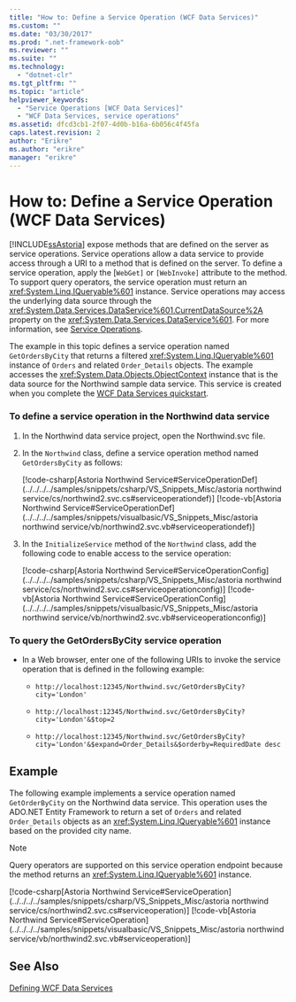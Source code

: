 ```yaml
---
title: "How to: Define a Service Operation (WCF Data Services)"
ms.custom: ""
ms.date: "03/30/2017"
ms.prod: ".net-framework-oob"
ms.reviewer: ""
ms.suite: ""
ms.technology: 
  - "dotnet-clr"
ms.tgt_pltfrm: ""
ms.topic: "article"
helpviewer_keywords: 
  - "Service Operations [WCF Data Services]"
  - "WCF Data Services, service operations"
ms.assetid: dfcd3cb1-2f07-4d0b-b16a-6b056c4f45fa
caps.latest.revision: 2
author: "Erikre"
ms.author: "erikre"
manager: "erikre"
---
```

# How to: Define a Service Operation (WCF Data Services)
[!INCLUDE[ssAstoria](../../../../includes/ssastoria-md.md)] expose methods that are defined on the server as service operations. Service operations allow a data service to provide access through a URI to a method that is defined on the server. To define a service operation, apply the [`WebGet]` or `[WebInvoke]` attribute to the method. To support query operators, the service operation must return an <xref:System.Linq.IQueryable%601> instance. Service operations may access the underlying data source through the <xref:System.Data.Services.DataService%601.CurrentDataSource%2A> property on the <xref:System.Data.Services.DataService%601>. For more information, see [Service Operations](../../../../docs/framework/data/wcf/service-operations-wcf-data-services.md).  
  
 The example in this topic defines a service operation named `GetOrdersByCity` that returns a filtered <xref:System.Linq.IQueryable%601> instance of `Orders` and related `Order_Details` objects. The example accesses the <xref:System.Data.Objects.ObjectContext> instance that is the data source for the Northwind sample data service. This service is created when you complete the [WCF Data Services quickstart](../../../../docs/framework/data/wcf/quickstart-wcf-data-services.md).  
  
### To define a service operation in the Northwind data service  
  
1.  In the Northwind data service project, open the Northwind.svc file.  
  
2.  In the `Northwind` class, define a service operation method named `GetOrdersByCity` as follows:  
  
     [!code-csharp[Astoria Northwind Service#ServiceOperationDef](../../../../samples/snippets/csharp/VS_Snippets_Misc/astoria northwind service/cs/northwind2.svc.cs#serviceoperationdef)]
     [!code-vb[Astoria Northwind Service#ServiceOperationDef](../../../../samples/snippets/visualbasic/VS_Snippets_Misc/astoria northwind service/vb/northwind2.svc.vb#serviceoperationdef)]  
  
3.  In the `InitializeService` method of the `Northwind` class, add the following code to enable access to the service operation:  
  
     [!code-csharp[Astoria Northwind Service#ServiceOperationConfig](../../../../samples/snippets/csharp/VS_Snippets_Misc/astoria northwind service/cs/northwind2.svc.cs#serviceoperationconfig)]
     [!code-vb[Astoria Northwind Service#ServiceOperationConfig](../../../../samples/snippets/visualbasic/VS_Snippets_Misc/astoria northwind service/vb/northwind2.svc.vb#serviceoperationconfig)]  
  
### To query the GetOrdersByCity service operation  
  
-   In a Web browser, enter one of the following URIs to invoke the service operation that is defined in the following example:  
  
    -   `http://localhost:12345/Northwind.svc/GetOrdersByCity?city='London'`  
  
    -   `http://localhost:12345/Northwind.svc/GetOrdersByCity?city='London'&$top=2`  
  
    -   `http://localhost:12345/Northwind.svc/GetOrdersByCity?city='London'&$expand=Order_Details&$orderby=RequiredDate desc`  
  
## Example  
 The following example implements a service operation named `GetOrderByCity` on the Northwind data service. This operation uses the ADO.NET Entity Framework to return a set of `Orders` and related `Order_Details` objects as an <xref:System.Linq.IQueryable%601> instance based on the provided city name.  
  
> [!NOTE]
>  Query operators are supported on this service operation endpoint because the method returns an <xref:System.Linq.IQueryable%601> instance.  
  
 [!code-csharp[Astoria Northwind Service#ServiceOperation](../../../../samples/snippets/csharp/VS_Snippets_Misc/astoria northwind service/cs/northwind2.svc.cs#serviceoperation)]
 [!code-vb[Astoria Northwind Service#ServiceOperation](../../../../samples/snippets/visualbasic/VS_Snippets_Misc/astoria northwind service/vb/northwind2.svc.vb#serviceoperation)]  
  
## See Also  
 [Defining WCF Data Services](../../../../docs/framework/data/wcf/defining-wcf-data-services.md)
